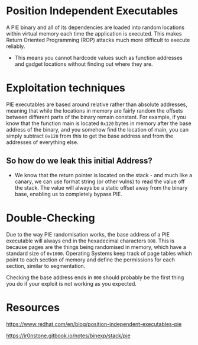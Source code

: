 # Position Independent Executables 

 A PIE binary and all of its dependencies are loaded into random locations within virtual memory each time the application is executed. This makes Return Oriented Programming (ROP) attacks much more difficult to execute reliably.

 -  This means you cannot hardcode values such as function addresses and gadget locations without finding out where they are.


# Exploitation techniques

PIE executables are based around relative rather than absolute addresses, meaning that while the locations in memory are fairly random the offsets between different parts of the binary remain constant. For example, if you know that the function main is located `0x120` bytes in memory after the base address of the binary, and you somehow find the location of main, you can simply subtract `0x120` from this to get the base address and from the addresses of everything else.

## So how do we leak this initial Address? 

 - We know that the return pointer is located on the stack - and much like a canary, we can use format string (or other vulns) to read the value off the stack. The value will always be a static offset away from the binary base, enabling us to completely bypass PIE.


# Double-Checking
Due to the way PIE randomisation works, the base address of a PIE executable will always end in the hexadecimal characters `000`. This is because pages are the things being randomised in memory, which have a standard size of `0x1000`. Operating Systems keep track of page tables which point to each section of memory and define the permissions for each section, similar to segmentation.

Checking the base address ends in `000` should probably be the first thing you do if your exploit is not working as you expected.


# Resources 

https://www.redhat.com/en/blog/position-independent-executables-pie

https://ir0nstone.gitbook.io/notes/binexp/stack/pie


